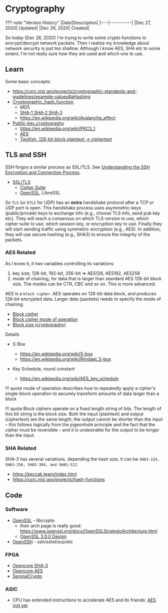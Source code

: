 # Cryptography

??? note "Version History"
	|Date|Description|
	|:---|-----------|
	|Dec 27, 2020| Updated|
	|Dec 26, 2020| Created|

So today (Dec 26, 2020)
I'm trying to write some crypto functions to encrypt/decrypt network packets.
Then I realize my knowledge about network security is just too shallow.
Although I know AES, SHA etc to some extent,
I'm not really sure how they are used and which one to use.

## Learn

Some basic concepts:

- https://csrc.nist.gov/projects/cryptographic-standards-and-guidelines/example-values#aHashing
- [Cryptographic_hash_function](https://en.wikipedia.org/wiki/Cryptographic_hash_function)
    - MD5
    - [SHA-1 SHA-2 SHA-3](https://en.wikipedia.org/wiki/Secure_Hash_Algorithms)
    - https://en.wikipedia.org/wiki/Avalanche_effect
- [Public-key_cryptography](https://en.wikipedia.org/wiki/Public-key_cryptography)
    - https://en.wikipedia.org/wiki/PKCS_1
    - [AES](https://en.wikipedia.org/wiki/Advanced_Encryption_Standard)
    - [Twofish, 128-bit block plaintext -> ciphertext](https://en.wikipedia.org/wiki/Twofish)

## TLS and SSH

SSH forgos a similar process as SSL/TLS.
See [Understanding the SSH Encryption and Connection Process](https://www.digitalocean.com/community/tutorials/understanding-the-ssh-encryption-and-connection-process).

- [SSL/TLS](https://en.wikipedia.org/wiki/Transport_Layer_Security)
    - [Cipher Suite](https://en.wikipedia.org/wiki/Cipher_suite)
    - [OpenSSL](https://www.openssl.org/), LibreSSL

So `TLS` (or `DTLS` for UDP) has an **extra** handshake protocol after a TCP or UDP port is open.
This handshake process uses asymmetric-keys (public/private) keys to exchange info (e.g., choose TLS info, send pub key etc).
They will reach a consensus on which TLS version to use, which cipher suite to use, which session key, or encryption key to use.
Finally they will start sending traffic using symmetric encryption (e.g., AES).
In addition, they will use secure hashing (e.g., SHA3) to ensure the integrity of the packets.

### AES Related

As I know it, it two variables controlling its variations:
1) key size, 128-bit, 192-bit, 256-bit => AES128, AES192, AES256
2) mode of chaining, for data that is larger than standard AES 128-bit block size.
   The modes can be CTR, CBC and so on. This is more advanced.

AES is a `block cipher`. AES operates on 128-bit data block, and produces 128-bit encrypted data.
Larger data (packets) needs to specify the mode of chaining.

- [Block cipher](https://en.wikipedia.org/wiki/Block_cipher)
- [Block cipher mode of operation](https://en.wikipedia.org/wiki/Block_cipher_mode_of_operation)
- [Block size (cryptography)](https://en.wikipedia.org/wiki/Block_size_(cryptography))

Details

- S-Box
    - https://en.wikipedia.org/wiki/S-box
    - https://en.wikipedia.org/wiki/Rijndael_S-box

- Key Schedule, round constant
    - https://en.wikipedia.org/wiki/AES_key_schedule

!!! quote
    mode of operation describes how to repeatedly apply
    a cipher's single-block operation to securely transform
    amounts of data larger than a block

!!! quote
	Block ciphers operate on a fixed length string of bits. The length of this bit string is the block size. Both the input (plaintext) and output (ciphertext) are the same length; the output cannot be shorter than the input – this follows logically from the pigeonhole principle and the fact that the cipher must be reversible – and it is undesirable for the output to be longer than the input.

### SHA Related

SHA-3 has several variations, depending the hash size, it can be `SHA3-224, SHA3-256, SHA3-384, and SHA3-512`.

- https://keccak.team/index.html
- https://csrc.nist.gov/projects/hash-functions

## Code

### Software

- [OpenSSL](https://www.openssl.org/) - libcrypto
    - their arch page is really good: https://www.openssl.org/docs/OpenSSLStrategicArchitecture.html
    - [OpenSSL 3.0.0 Design](https://www.openssl.org/docs/OpenSSL300Design.html)
- [OpenSSH](https://github.com/openssh/openssh-portable) - ssh/sshd/scp/etc

### FPGA

- [Opencore SHA-3](https://opencores.org/projects/sha3)
- [Opencore AES](https://opencores.org/projects/tiny_aes)
- [SpninalCrypto](https://github.com/SpinalHDL/SpinalCrypto)

### ASIC

- CPU has extended instructions to accelerate AES and its friends: [AES inst set](https://en.wikipedia.org/wiki/AES_instruction_set)
